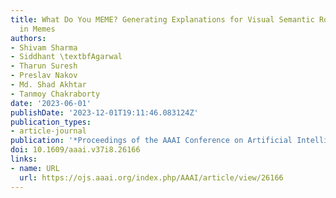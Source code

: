```yaml
---
title: What Do You MEME? Generating Explanations for Visual Semantic Role Labelling
  in Memes
authors:
- Shivam Sharma
- Siddhant \textbfAgarwal
- Tharun Suresh
- Preslav Nakov
- Md. Shad Akhtar
- Tanmoy Chakraborty
date: '2023-06-01'
publishDate: '2023-12-01T19:11:46.083124Z'
publication_types:
- article-journal
publication: '*Proceedings of the AAAI Conference on Artificial Intelligence*'
doi: 10.1609/aaai.v37i8.26166
links:
- name: URL
  url: https://ojs.aaai.org/index.php/AAAI/article/view/26166
---
```

